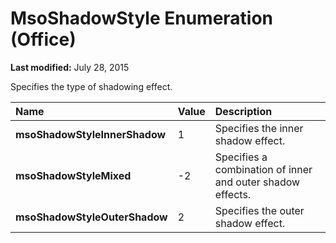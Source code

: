 
# MsoShadowStyle Enumeration (Office)

 **Last modified:** July 28, 2015

Specifies the type of shadowing effect.


|**Name**|**Value**|**Description**|
|:-----|:-----|:-----|
| **msoShadowStyleInnerShadow**|1|Specifies the inner shadow effect.|
| **msoShadowStyleMixed**|-2|Specifies a combination of inner and outer shadow effects.|
| **msoShadowStyleOuterShadow**|2|Specifies the outer shadow effect.|
